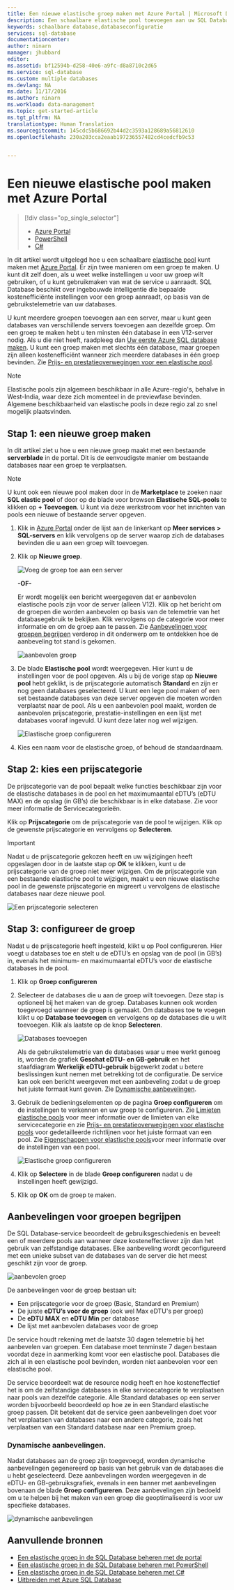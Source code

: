 ```yaml
---
title: Een nieuwe elastische groep maken met Azure Portal | Microsoft Docs
description: Een schaalbare elastische pool toevoegen aan uw SQL Database-configuratie om deze eenvoudiger te kunnen beheren en resources te delen met een groot aantal databases.
keywords: schaalbare database,databaseconfiguratie
services: sql-database
documentationcenter: 
author: ninarn
manager: jhubbard
editor: 
ms.assetid: bf12594b-d258-40e6-a9fc-d8a8710c2d65
ms.service: sql-database
ms.custom: multiple databases
ms.devlang: NA
ms.date: 11/17/2016
ms.author: ninarn
ms.workload: data-management
ms.topic: get-started-article
ms.tgt_pltfrm: NA
translationtype: Human Translation
ms.sourcegitcommit: 145cdc5b686692b44d2c3593a128689a56812610
ms.openlocfilehash: 230a203cca2eaab197236557482cd4cedcfb9c53


---
```

# <a name="create-a-new-elastic-pool-with-the-azure-portal"></a>Een nieuwe elastische pool maken met Azure Portal
> [!div class="op_single_selector"]
> * [Azure Portal](sql-database-elastic-pool-create-portal.md)
> * [PowerShell](sql-database-elastic-pool-create-powershell.md)
> * [C#](sql-database-elastic-pool-create-csharp.md)
>

In dit artikel wordt uitgelegd hoe u een schaalbare [elastische pool](sql-database-elastic-pool.md) kunt maken met [Azure Portal](https://portal.azure.com/). Er zijn twee manieren om een groep te maken. U kunt dit zelf doen, als u weet welke instellingen u voor uw groep wilt gebruiken, of u kunt gebruikmaken van wat de service u aanraadt. SQL Database beschikt over ingebouwde intelligentie die bepaalde kostenefficiënte instellingen voor een groep aanraadt, op basis van de gebruikstelemetrie van uw databases.

U kunt meerdere groepen toevoegen aan een server, maar u kunt geen databases van verschillende servers toevoegen aan dezelfde groep. Om een groep te maken hebt u ten minsten één database in een V12-server nodig. Als u die niet heeft, raadpleeg dan [Uw eerste Azure SQL database maken](sql-database-get-started.md). U kunt een groep maken met slechts één database, maar groepen zijn alleen kostenefficiënt wanneer zich meerdere databases in één groep bevinden. Zie [Prijs- en prestatieoverwegingen voor een elastische pool](sql-database-elastic-pool-guidance.md).

> [!NOTE]
> Elastische pools zijn algemeen beschikbaar in alle Azure-regio's, behalve in West-India, waar deze zich momenteel in de previewfase bevinden.  Algemene beschikbaarheid van elastische pools in deze regio zal zo snel mogelijk plaatsvinden.
>
>

## <a name="step-1-create-a-new-pool"></a>Stap 1: een nieuwe groep maken

In dit artikel ziet u hoe u een nieuwe groep maakt met een bestaande **serverblade** in de portal. Dit is de eenvoudigste manier om bestaande databases naar een groep te verplaatsen.

> [!NOTE]
> U kunt ook een nieuwe pool maken door in de **Marketplace** te zoeken naar **SQL elastic pool** of door op de blade voor browsen **Elastische SQL-pools** te klikken op **+ Toevoegen**. U kunt via deze werkstroom voor het inrichten van pools een nieuwe of bestaande server opgeven.
>
>

1. Klik in [Azure Portal](http://portal.azure.com/) onder de lijst aan de linkerkant op **Meer services** **>** **SQL-servers** en klik vervolgens op de server waarop zich de databases bevinden die u aan een groep wilt toevoegen.
2. Klik op **Nieuwe groep**.

    ![Voeg de groep toe aan een server](./media/sql-database-elastic-pool-create-portal/new-pool.png)

    **-OF-**

    Er wordt mogelijk een bericht weergegeven dat er aanbevolen elastische pools zijn voor de server (alleen V12). Klik op het bericht om de groepen die worden aanbevolen op basis van de telemetrie van het databasegebruik te bekijken. Klik vervolgens op de categorie voor meer informatie en om de groep aan te passen. Zie [Aanbevelingen voor groepen begrijpen](#understand-pool-recommendations) verderop in dit onderwerp om te ontdekken hoe de aanbeveling tot stand is gekomen.

    ![aanbevolen groep](./media/sql-database-elastic-pool-create-portal/recommended-pool.png)

3. De blade **Elastische pool** wordt weergegeven. Hier kunt u de instellingen voor de pool opgeven. Als u bij de vorige stap op **Nieuwe pool** hebt geklikt, is de prijscategorie automatisch **Standard** en zijn er nog geen databases geselecteerd. U kunt een lege pool maken of een set bestaande databases van deze server opgeven die moeten worden verplaatst naar de pool. Als u een aanbevolen pool maakt, worden de aanbevolen prijscategorie, prestatie-instellingen en een lijst met databases vooraf ingevuld. U kunt deze later nog wel wijzigen.

    ![Elastische groep configureren](./media/sql-database-elastic-pool-create-portal/configure-elastic-pool.png)

4. Kies een naam voor de elastische groep, of behoud de standaardnaam.

## <a name="step-2-choose-a-pricing-tier"></a>Stap 2: kies een prijscategorie

De prijscategorie van de pool bepaalt welke functies beschikbaar zijn voor de elastische databases in de pool en het maximumaantal eDTU’s (eDTU MAX) en de opslag (in GB’s) die beschikbaar is in elke database. Zie voor meer informatie de Servicecategorieën.

Klik op **Prijscategorie** om de prijscategorie van de pool te wijzigen. Klik op de gewenste prijscategorie en vervolgens op **Selecteren**.

> [!IMPORTANT]
> Nadat u de prijscategorie gekozen heeft en uw wijzigingen heeft opgeslagen door in de laatste stap op **OK** te klikken, kunt u de prijscategorie van de groep niet meer wijzigen. Om de prijscategorie van een bestaande elastische pool te wijzigen, maakt u een nieuwe elastische pool in de gewenste prijscategorie en migreert u vervolgens de elastische databases naar deze nieuwe pool.
>
>

![Een prijscategorie selecteren](./media/sql-database-elastic-pool-create-portal/pricing-tier.png)

## <a name="step-3-configure-the-pool"></a>Stap 3: configureer de groep

Nadat u de prijscategorie heeft ingesteld, klikt u op Pool configureren. Hier voegt u databases toe en stelt u de eDTU’s en opslag van de pool (in GB’s) in, evenals het minimum- en maximumaantal eDTU’s voor de elastische databases in de pool.

1. Klik op **Groep configureren**
2. Selecteer de databases die u aan de groep wilt toevoegen. Deze stap is optioneel bij het maken van de groep. Databases kunnen ook worden toegevoegd wanneer de groep is gemaakt.
    Om databases toe te voegen klikt u op **Database toevoegen** en vervolgens op de databases die u wilt toevoegen. Klik als laatste op de knop **Selecteren**.

    ![Databases toevoegen](./media/sql-database-elastic-pool-create-portal/add-databases.png)

    Als de gebruikstelemetrie van de databases waar u mee werkt genoeg is, worden de grafiek **Geschat eDTU- en GB-gebruik** en het staafdiagram **Werkelijk eDTU-gebruik** bijgewerkt zodat u betere beslissingen kunt nemen met betrekking tot de configuratie. De service kan ook een bericht weergeven met een aanbeveling zodat u de groep het juiste formaat kunt geven. Zie [Dynamische aanbevelingen](#dynamic-recommendations).

3. Gebruik de bedieningselementen op de pagina **Groep configureren** om de instellingen te verkennen en uw groep te configureren. Zie [Limieten elastische pools](sql-database-elastic-pool.md#edtu-and-storage-limits-for-elastic-pools-and-elastic-databases) voor meer informatie over de limieten van elke servicecategorie en zie [Prijs- en prestatieoverwegingen voor elastische pools](sql-database-elastic-pool-guidance.md) voor gedetailleerde richtlijnen voor het juiste formaat van een pool. Zie [Eigenschappen voor elastische pools](sql-database-elastic-pool.md#elastic-pool-and-elastic-database-properties)voor meer informatie over de instellingen van een pool.

    ![Elastische groep configureren](./media/sql-database-elastic-pool-create-portal/configure-performance.png)

4. Klik op **Selectere** in de blade **Groep configureren** nadat u de instellingen heeft gewijzigd.
5. Klik op **OK** om de groep te maken.


## <a name="understand-pool-recommendations"></a>Aanbevelingen voor groepen begrijpen

De SQL Database-service beoordeelt de gebruiksgeschiedenis en beveelt een of meerdere pools aan wanneer deze kosteneffectiever zijn dan het gebruik van zelfstandige databases. Elke aanbeveling wordt geconfigureerd met een unieke subset van de databases van de server die het meest geschikt zijn voor de groep.

![aanbevolen groep](./media/sql-database-elastic-pool-create-portal/recommended-pool.png)  

De aanbevelingen voor de groep bestaan uit:

- Een prijscategorie voor de groep (Basic, Standard en Premium)
- De juiste **eDTU’s voor de groep** (ook wel Max eDTU's per groep)
- De **eDTU MAX** en **eDTU Min** per database
- De lijst met aanbevolen databases voor de groep

De service houdt rekening met de laatste 30 dagen telemetrie bij het aanbevelen van groepen. Een database moet tenminste 7 dagen bestaan voordat deze in aanmerking komt voor een elastische pool. Databases die zich al in een elastische pool bevinden, worden niet aanbevolen voor een elastische pool.

De service beoordeelt wat de resource nodig heeft en hoe kosteneffectief het is om de zelfstandige databases in elke servicecategorie te verplaatsen naar pools van dezelfde categorie. Alle Standard databases op een server worden bijvoorbeeld beoordeeld op hoe ze in een Standard elastische groep passen. Dit betekent dat de service geen aanbevelingen doet voor het verplaatsen van databases naar een andere categorie, zoals het verplaatsen van een Standard database naar een Premium groep.

### <a name="dynamic-recommendations"></a>Dynamische aanbevelingen.

Nadat databases aan de groep zijn toegevoegd, worden dynamische aanbevelingen gegenereerd op basis van het gebruik van de databases die u hebt geselecteerd. Deze aanbevelingen worden weergegeven in de eDTU- en GB-gebruiksgrafiek, evenals in een banner met aanbevelingen bovenaan de blade **Groep configureren**. Deze aanbevelingen zijn bedoeld om u te helpen bij het maken van een groep die geoptimaliseerd is voor uw specifieke databases.

![dynamische aanbevelingen](./media/sql-database-elastic-pool-create-portal/dynamic-recommendation.png)

## <a name="additional-resources"></a>Aanvullende bronnen

- [Een elastische groep in de SQL Database beheren met de portal](sql-database-elastic-pool-manage-portal.md)
- [Een elastische groep in de SQL Database beheren met PowerShell](sql-database-elastic-pool-manage-powershell.md)
- [Een elastische groep in de SQL Database beheren met C#](sql-database-elastic-pool-manage-csharp.md)
- [Uitbreiden met Azure SQL Database](sql-database-elastic-scale-introduction.md)



<!--HONumber=Dec16_HO2-->


